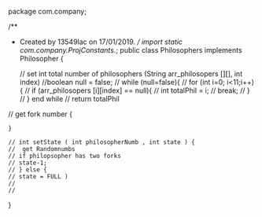 package com.company;

/**
 * Created by 13549lac on 17/01/2019.
 */
import static com.company.ProjConstants.*;
public class Philosophers implements Philosopher {


    // set int total number of philosophers (String arr_philosopers [][], int index)
    //boolean null = false;
   // while (null=false){
   // for (int i=0; i<11;i++){
   // if (arr_philosopers [i][index] == null){
  // int totalPhil = i;
  // break;
 // }
  // } end while 
  // return totalPhil
   
  
  
  // get fork number {
    
    }
 
    // int setState ( int philosopherNumb , int state ) {
    //  get Randomnumbs
    // if philopsopher has two forks 
    // state-1;
    // } else {
    // state = FULL )
    // 
    //



}
